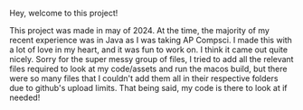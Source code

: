 Hey, welcome to this project!

This project was made in may of 2024. At the time, the majority of my recent experience was in Java as I was taking AP Compsci. 
I made this with a lot of love in my heart, and it was fun to work on. I think it came out quite nicely. 
Sorry for the super messy group of files, I tried to add all the relevant files required to look at my code/assets and run the macos build, 
but there were so many files that I couldn't add them all in their respective folders due to github's upload limits. That being said, my code is there 
to look at if needed!

